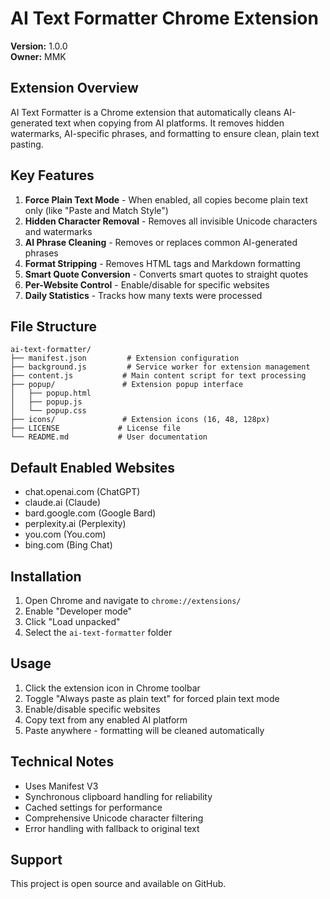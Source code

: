# AI Text Formatter Chrome Extension

**Version:** 1.0.0  
**Owner:** MMK

## Extension Overview

AI Text Formatter is a Chrome extension that automatically cleans AI-generated text when copying from AI platforms. It removes hidden watermarks, AI-specific phrases, and formatting to ensure clean, plain text pasting.

## Key Features

1. **Force Plain Text Mode** - When enabled, all copies become plain text only (like "Paste and Match Style")
2. **Hidden Character Removal** - Removes all invisible Unicode characters and watermarks
3. **AI Phrase Cleaning** - Removes or replaces common AI-generated phrases
4. **Format Stripping** - Removes HTML tags and Markdown formatting
5. **Smart Quote Conversion** - Converts smart quotes to straight quotes
6. **Per-Website Control** - Enable/disable for specific websites
7. **Daily Statistics** - Tracks how many texts were processed

## File Structure

```
ai-text-formatter/
├── manifest.json         # Extension configuration
├── background.js         # Service worker for extension management
├── content.js           # Main content script for text processing
├── popup/               # Extension popup interface
│   ├── popup.html
│   ├── popup.js
│   └── popup.css
├── icons/               # Extension icons (16, 48, 128px)
├── LICENSE             # License file
└── README.md           # User documentation
```

## Default Enabled Websites

- chat.openai.com (ChatGPT)
- claude.ai (Claude)
- bard.google.com (Google Bard)
- perplexity.ai (Perplexity)
- you.com (You.com)
- bing.com (Bing Chat)

## Installation

1. Open Chrome and navigate to `chrome://extensions/`
2. Enable "Developer mode"
3. Click "Load unpacked"
4. Select the `ai-text-formatter` folder

## Usage

1. Click the extension icon in Chrome toolbar
2. Toggle "Always paste as plain text" for forced plain text mode
3. Enable/disable specific websites
4. Copy text from any enabled AI platform
5. Paste anywhere - formatting will be cleaned automatically

## Technical Notes

- Uses Manifest V3
- Synchronous clipboard handling for reliability
- Cached settings for performance
- Comprehensive Unicode character filtering
- Error handling with fallback to original text

## Support

This project is open source and available on GitHub.